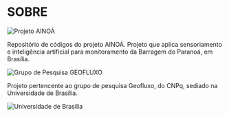 # SOBRE

![Projeto AINOÁ](https://raw.githubusercontent.com/Projeto-Ainoa/about/master/logo-AINOA.png=250x)

Repositório de códigos do projeto AINOÁ. Projeto que aplica sensoriamento e inteligência artificial para monitoramento da Barragem do Paranoá, em Brasília. 

![Grupo de Pesquisa GEOFLUXO](https://raw.githubusercontent.com/Projeto-Ainoa/about/master/geofluxo.jpg=200x)

Projeto pertencente ao grupo de pesquisa Geofluxo, do CNPq, sediado na Universidade de Brasília.

![Universidade de Brasília](https://raw.githubusercontent.com/Projeto-Ainoa/about/master/unb.png=200x)
